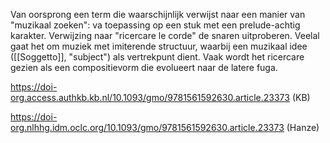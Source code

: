 Van oorsprong een term die waarschijnlijk verwijst naar een manier van "muzikaal zoeken": va toepassing op een stuk met een prelude-achtig karakter. Verwijzing naar "ricercare le corde" de snaren uitproberen. Veelal gaat het om muziek met imiterende structuur, waarbij een muzikaal idee ([[Soggetto]], "subject") als vertrekpunt dient. Vaak wordt het ricercare gezien als een compositievorm die evolueert naar de latere fuga.

https://doi-org.access.authkb.kb.nl/10.1093/gmo/9781561592630.article.23373 (KB)

https://doi-org.nlhhg.idm.oclc.org/10.1093/gmo/9781561592630.article.23373 (Hanze)